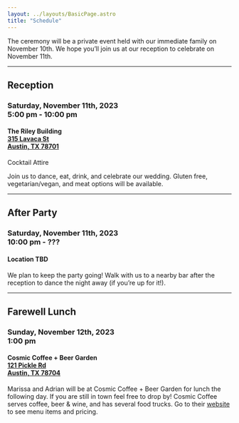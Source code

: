 ```yaml
---
layout: ../layouts/BasicPage.astro
title: "Schedule"
---
```


The ceremony will be a private event held with our immediate family on November 10th. We hope you’ll join us at our reception to celebrate on November 11th.

---

## Reception

### Saturday, November 11th, 2023<br>5:00 pm - 10:00 pm

#### The Riley Building<br><a href="https://goo.gl/maps/pf13gqxaoBctdVkN6" target="_blank">315 Lavaca St<br>Austin, TX 78701</a>

Cocktail Attire

Join us to dance, eat, drink, and celebrate our wedding. Gluten free, vegetarian/vegan, and meat options will be available.

---

## After Party

### Saturday, November 11th, 2023<br>10:00 pm - ???

#### Location TBD

We plan to keep the party going! Walk with us to a nearby bar after the reception to dance the night away (if you’re up for it!).

---

## Farewell Lunch

### Sunday, November 12th, 2023<br>1:00 pm

#### Cosmic Coffee + Beer Garden<br><a href="https://goo.gl/maps/Vn2ZZGH7XPZzmXgh9" target="_blank">121 Pickle Rd<br>Austin, TX 78704</a>

Marissa and Adrian will be at Cosmic Coffee + Beer Garden for lunch the following day. If you are still in town feel free to drop by! Cosmic Coffee serves coffee, beer & wine, and has several food trucks. Go to their <a href="https://cosmichospitalitygroup.com/south-austin/" target="_blank">website</a> to see menu items and pricing.
